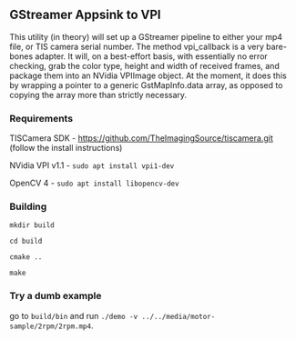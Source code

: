 ## GStreamer Appsink to VPI

This utility (in theory) will set up a GStreamer pipeline to either your mp4 file, or TIS camera serial number.
The method vpi_callback is a very bare-bones adapter. It will, on a best-effort basis, with essentially no error checking,
grab the color type, height and width of received frames, and package them into an NVidia VPIImage object. 
At the moment, it does this by wrapping a pointer to a generic GstMapInfo.data array, as opposed to copying the array more than strictly necessary.

### Requirements

TISCamera SDK - https://github.com/TheImagingSource/tiscamera.git (follow the install instructions)

NVidia VPI v1.1 - `sudo apt install vpi1-dev`

OpenCV 4 - `sudo apt install libopencv-dev`

### Building

`mkdir build`

`cd build`

`cmake ..`

`make`

### Try a dumb example

go to `build/bin` and run `./demo -v ../../media/motor-sample/2rpm/2rpm.mp4`.
